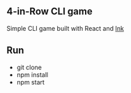 ## 4-in-Row CLI game

Simple CLI game built with React and [Ink](https://github.com/vadimdemedes/ink)

## Run

- git clone
- npm install
- npm start